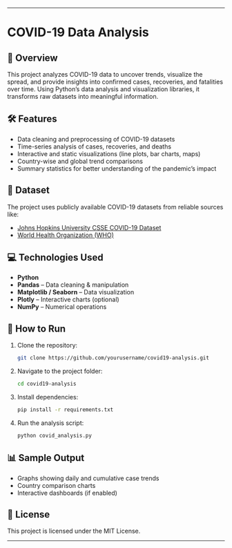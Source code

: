 

---

# COVID-19 Data Analysis

## 📌 Overview

This project analyzes COVID-19 data to uncover trends, visualize the spread, and provide insights into confirmed cases, recoveries, and fatalities over time. Using Python’s data analysis and visualization libraries, it transforms raw datasets into meaningful information.

## 🛠 Features

* Data cleaning and preprocessing of COVID-19 datasets
* Time-series analysis of cases, recoveries, and deaths
* Interactive and static visualizations (line plots, bar charts, maps)
* Country-wise and global trend comparisons
* Summary statistics for better understanding of the pandemic’s impact

## 📂 Dataset

The project uses publicly available COVID-19 datasets from reliable sources like:

* [Johns Hopkins University CSSE COVID-19 Dataset](https://github.com/CSSEGISandData/COVID-19)
* [World Health Organization (WHO)](https://covid19.who.int/)

## 💻 Technologies Used

* **Python**
* **Pandas** – Data cleaning & manipulation
* **Matplotlib / Seaborn** – Data visualization
* **Plotly** – Interactive charts (optional)
* **NumPy** – Numerical operations

## 🚀 How to Run

1. Clone the repository:

   ```bash
   git clone https://github.com/yourusername/covid19-analysis.git
   ```
2. Navigate to the project folder:

   ```bash
   cd covid19-analysis
   ```
3. Install dependencies:

   ```bash
   pip install -r requirements.txt
   ```
4. Run the analysis script:

   ```bash
   python covid_analysis.py
   ```

## 📊 Sample Output

* Graphs showing daily and cumulative case trends
* Country comparison charts
* Interactive dashboards (if enabled)

## 📜 License

This project is licensed under the MIT License.

---


